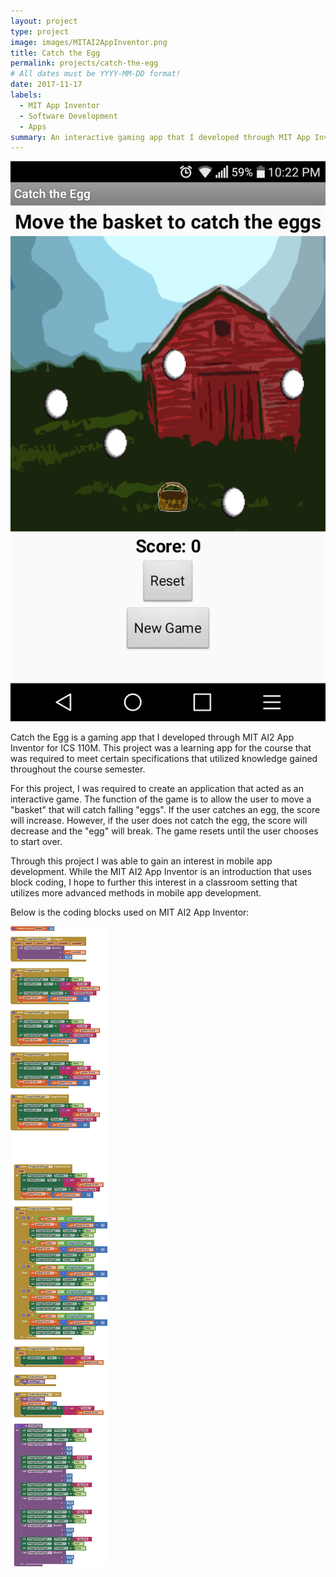 ```yaml
---
layout: project
type: project
image: images/MITAI2AppInventor.png
title: Catch the Egg
permalink: projects/catch-the-egg
# All dates must be YYYY-MM-DD format!
date: 2017-11-17
labels:
  - MIT App Inventor
  - Software Development
  - Apps
summary: An interactive gaming app that I developed through MIT App Inventor as a learning project for ICS 110M.
---
```


<img class="ui medium right floated rounded image" src="../images/CatchTheEggGUI.png">

Catch the Egg is a gaming app that I developed through MIT AI2 App Inventor for ICS 110M. This project was a learning app for the course that was required to meet certain specifications that utilized knowledge gained throughout the course semester.

For this project, I was required to create an application that acted as an interactive game. The function of the game is to allow the user to move a "basket" that will catch falling "eggs". If the user catches an egg, the score will increase. However, if the user does not catch the egg, the score will decrease and the "egg" will break. The game resets until the user chooses to start over.

Through this project I was able to gain an interest in mobile app development. While the MIT AI2 App Inventor is an introduction that uses block coding, I hope to further this interest in a classroom setting that utilizes more advanced methods in mobile app development.

Below is the coding blocks used on MIT AI2 App Inventor:

<div class="ui small rounded images">
  <img class="ui image" src="../images/CatchTheEggBlocks.png">
</div>
